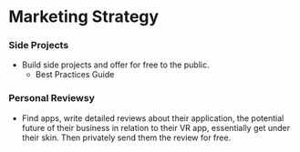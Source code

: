 # Marketing Strategy

### Side Projects
- Build side projects and offer for free to the public.
  - Best Practices Guide

### Personal Reviewsy
- Find apps, write detailed reviews about their application, the potential future of their business in relation to their VR app, essentially get under their skin. Then privately send them the review for free.

# 

